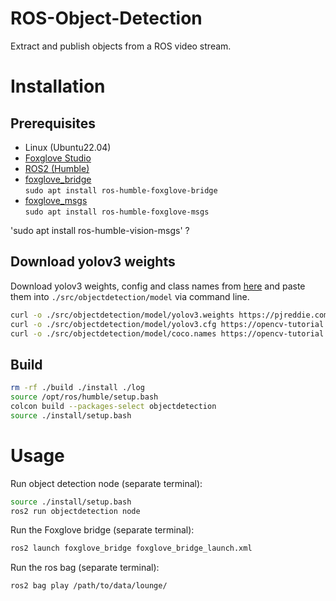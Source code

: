 # ROS-Object-Detection
Extract and publish objects from a ROS video stream.

# Installation

## Prerequisites

- Linux (Ubuntu22.04)
- [Foxglove Studio](https://foxglove.dev/download)
- [ROS2 (Humble)](https://docs.ros.org/en/humble/Installation.html)
- [foxglove_bridge](https://index.ros.org/p/foxglove_bridge/) \
```sudo apt install ros-humble-foxglove-bridge```
- [foxglove_msgs](https://index.ros.org/p/foxglove_msgs/) \
```sudo apt install ros-humble-foxglove-msgs```

'sudo apt install ros-humble-vision-msgs' ?


## Download yolov3 weights

Download yolov3 weights, config and class names from [here](https://opencv-tutorial.readthedocs.io/en/latest/yolo/yolo.html) and paste them into `./src/objectdetection/model` via command line.
```bash
curl -o ./src/objectdetection/model/yolov3.weights https://pjreddie.com/media/files/yolov3.weights
curl -o ./src/objectdetection/model/yolov3.cfg https://opencv-tutorial.readthedocs.io/en/latest/_downloads/10e685aad953495a95c17bfecd1649e5/yolov3.cfg
curl -o ./src/objectdetection/model/coco.names https://opencv-tutorial.readthedocs.io/en/latest/_downloads/a9fb13cbea0745f3d11da9017d1b8467/coco.names
```

## Build
```bash
rm -rf ./build ./install ./log
source /opt/ros/humble/setup.bash
colcon build --packages-select objectdetection
source ./install/setup.bash
```

# Usage

Run object detection node (separate terminal):
```bash
source ./install/setup.bash
ros2 run objectdetection node
```

Run the Foxglove bridge (separate terminal):
```bash
ros2 launch foxglove_bridge foxglove_bridge_launch.xml
```

Run the ros bag (separate terminal):
```bash
ros2 bag play /path/to/data/lounge/
```